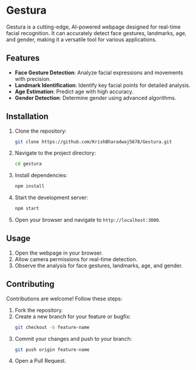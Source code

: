 # Gestura

Gestura is a cutting-edge, AI-powered webpage designed for real-time facial recognition. It can accurately detect face gestures, landmarks, age, and gender, making it a versatile tool for various applications.

## Features
- **Face Gesture Detection**: Analyze facial expressions and movements with precision.
- **Landmark Identification**: Identify key facial points for detailed analysis.
- **Age Estimation**: Predict age with high accuracy.
- **Gender Detection**: Determine gender using advanced algorithms.

## Installation
1. Clone the repository:
   ```bash
   git clone https://github.com/KrishBharadwaj5678/Gestura.git
   ```
2. Navigate to the project directory:
   ```bash
   cd gestura
   ```
3. Install dependencies:
   ```bash
   npm install
   ```
4. Start the development server:
   ```bash
   npm start
   ```
5. Open your browser and navigate to `http://localhost:3000`.

## Usage
1. Open the webpage in your browser.
2. Allow camera permissions for real-time detection.
3. Observe the analysis for face gestures, landmarks, age, and gender.

## Contributing
Contributions are welcome! Follow these steps:
1. Fork the repository.
2. Create a new branch for your feature or bugfix:
   ```bash
   git checkout -b feature-name
   ```
3. Commit your changes and push to your branch:
   ```bash
   git push origin feature-name
   ```
4. Open a Pull Request.

